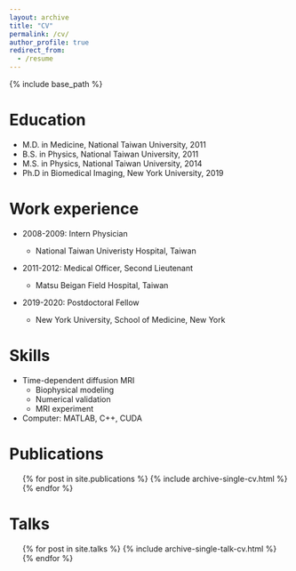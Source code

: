 ```yaml
---
layout: archive
title: "CV"
permalink: /cv/
author_profile: true
redirect_from:
  - /resume
---
```


{% include base_path %}

Education
======
* M.D. in Medicine, National Taiwan University, 2011
* B.S. in Physics, National Taiwan University, 2011
* M.S. in Physics, National Taiwan University, 2014
* Ph.D in Biomedical Imaging, New York University, 2019

Work experience
======
* 2008-2009: Intern Physician
  * National Taiwan Univeristy Hospital, Taiwan
  
* 2011-2012: Medical Officer, Second Lieutenant
  * Matsu Beigan Field Hospital, Taiwan

* 2019-2020: Postdoctoral Fellow
  * New York University, School of Medicine, New York
  
Skills
======
* Time-dependent diffusion MRI
  * Biophysical modeling
  * Numerical validation
  * MRI experiment
* Computer: MATLAB, C++, CUDA

Publications
======
  <ul>{% for post in site.publications %}
    {% include archive-single-cv.html %}
  {% endfor %}</ul>
  
Talks
======
  <ul>{% for post in site.talks %}
    {% include archive-single-talk-cv.html %}
  {% endfor %}</ul>
  
  
